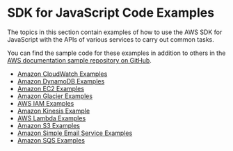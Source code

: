 # SDK for JavaScript Code Examples<a name="sdk-code-samples"></a>

The topics in this section contain examples of how to use the AWS SDK for JavaScript with the APIs of various services to carry out common tasks\.

You can find the sample code for these examples in addition to others in the [AWS documentation sample repository on GitHub](https://github.com/awsdocs/aws-doc-sdk-examples)\.


+ [Amazon CloudWatch Examples](cloudwatch-examples.md)
+ [Amazon DynamoDB Examples](dynamodb-examples.md)
+ [Amazon EC2 Examples](ec2-examples.md)
+ [Amazon Glacier Examples](glacier-examples.md)
+ [AWS IAM Examples](iam-examples.md)
+ [Amazon Kinesis Example](kinesis-examples.md)
+ [AWS Lambda Examples](lambda-examples.md)
+ [Amazon S3 Examples](s3-examples.md)
+ [Amazon Simple Email Service Examples](ses-examples.md)
+ [Amazon SQS Examples](sqs-examples.md)